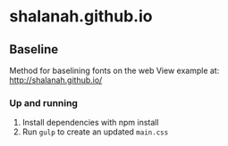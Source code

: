 # shalanah.github.io
## Baseline
Method for baselining fonts on the web
View example at: http://shalanah.github.io/

### Up and running
1. Install dependencies with npm install
2. Run `gulp` to create an updated `main.css`
